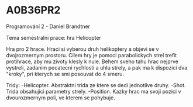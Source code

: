 A0B36PR2
========

Programování 2 - Daniel Brandtner

Tema semestralni prace: hra Helicopter

Hra pro 2 hrace. Hraci si vyberou druh helikoptery a objevi se v dvojrozmernym prostoru. Cilem hry je pomoci parabolickych strel trefit protihrace, aby mu zivoty klesly k nule. Behem sveho tahu hrac nejprve vystreli, zadanim pocatecni rychlosti a uhlu strely, a pak ma k dispozici dva "kroky", pri kterych se smi posouvat do 4 smeru.

Tridy:
-Helicopter. Abstraktni trida ze ktere se dedi jednotlive druhy.
-Shot. Trida obsahujici parametry strely.
-Position. Kazky hrac ma svoji pozici v dvourozmernym poli, ve kterem se pohybuje.
